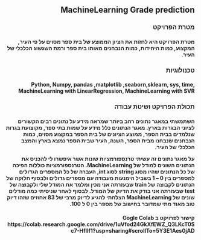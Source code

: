 <h2  dir='rtl'>MachineLearning Grade prediction
<h3  dir='rtl'>  מטרת הפרויקט 
<h4  dir='rtl'>
מטרת הפרויקט היא לחזות את הציון הממוצע של בית ספר מסוים על פי העיר, המקצוע, כמות היחידות, כמות הנבחנים מאותו בית ספר ורמת השגשוג הכלכלי של העיר.

<h3  dir='rtl'>טכנולוגיות
<h4  dir='rtl'>
Python, Numpy, pandas ,matplotlib  ,seaborn,sklearn, sys, time, MachineLearning with LinearRegression, MachineLearning with SVR
<h3  dir='rtl'> תכולת הפרויקט ושיטת עבודה
<h4  dir='rtl'>
השתמשתי במאגר נתונים רחב ביותר שמראה מידע על נתונים רבים הקשורים לציוני הבגרות בארץ. מאגר הנתונים כלל מידע על    שמות  בתי ספר, מקוצועת בגרות שנלמדים בבית הספר, ממוצע הציונים של בית הספר במקצוע מסוים, כמות הנבחנים שנבחנו 
מבית הספר, השנה, העיר שבית הספר נמצא בארץ והמצב הכלכלי של העיר.

על מאגר נתונים זה עשיתי טרנספורמציות שונות אשר איפשרו לי להכניס את הנתונים השונים למודל של MachineLearning. הטרנספורמציות כוללות הפיכה  של כל הנתונים שהיו מסוג string לסוג int, העברה של כל המספרים הגדולים למספרים בין 0 – 1 
 בשביל הימנעות מעבודה עם מספרים גדולים ולבסוף חלוקה של הנתונים לקבוצה של train שבעזרתה אני מכין ומלמד את המודל
 שלי ולקבוצה של test שבעזרתה אני בודק את הדיוק של המודל. לבסוף לאחר שניסיתי כמה מודלים שונים של MachineLearning הצלחתי להגיע לדיוק מרבי של 83 אחוזים שזהו דיוק טוב מאוד מתי שמדובר בחישוב של מספר בין 0 ל 100.
 <h4  dir='rtl'>
 קישור לפרויקט ב Gogle Colab
 https://colab.research.google.com/drive/1uVfod24GkXfEWZ_Q3LKcT0Sc7-Hfllf1?usp=sharing#scrollTo=5Y3E1Aes0jAD

